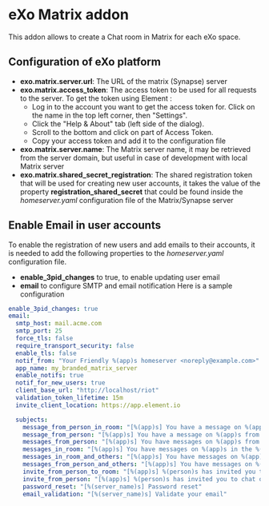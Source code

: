 # eXo Matrix addon
This addon allows to create a Chat room in Matrix for each eXo space.

## Configuration of eXo platform
 - **exo.matrix.server.url**: The URL of the matrix (Synapse) server
 - **exo.matrix.access_token**: The access token to be used for all requests to the server. To get the token using Element :
   - Log in to the account you want to get the access token for. Click on the name in the top left corner, then "Settings".
   - Click the "Help & About" tab (left side of the dialog).
   - Scroll to the bottom and click on <click to reveal> part of Access Token.
   - Copy your access token and add it to the configuration file
 - **exo.matrix.server.name**: The Matrix server name, it may be retrieved from the server domain, but useful in case of development with local Matrix server
 - **exo.matrix.shared_secret_registration**: The shared registration token that will be used for creating new user accounts, it takes the value of the property **registration_shared_secret** that could be found inside the _homeserver.yaml_ configuration file of the Matrix/Synapse server

## Enable Email in user accounts 
To enable the registration of new users and add emails to their accounts, it is needed to add the following properties to the _homeserver.yaml_ configuration file. 
 - **enable_3pid_changes** to true, to enable updating user email
 - **email** to configure SMTP and email notification
Here is a sample configuration 
```yaml
enable_3pid_changes: true
email:
  smtp_host: mail.acme.com
  smtp_port: 25
  force_tls: false
  require_transport_security: false
  enable_tls: false
  notif_from: "Your Friendly %(app)s homeserver <noreply@example.com>"
  app_name: my_branded_matrix_server
  enable_notifs: true
  notif_for_new_users: true
  client_base_url: "http://localhost/riot"
  validation_token_lifetime: 15m
  invite_client_location: https://app.element.io

  subjects:
    message_from_person_in_room: "[%(app)s] You have a message on %(app)s from %(person)s in the %(room)s room..."
    message_from_person: "[%(app)s] You have a message on %(app)s from %(person)s..."
    messages_from_person: "[%(app)s] You have messages on %(app)s from %(person)s..."
    messages_in_room: "[%(app)s] You have messages on %(app)s in the %(room)s room..."
    messages_in_room_and_others: "[%(app)s] You have messages on %(app)s in the %(room)s room and others..."
    messages_from_person_and_others: "[%(app)s] You have messages on %(app)s from %(person)s and others..."
    invite_from_person_to_room: "[%(app)s] %(person)s has invited you to join the %(room)s room on %(app)s..."
    invite_from_person: "[%(app)s] %(person)s has invited you to chat on %(app)s..."
    password_reset: "[%(server_name)s] Password reset"
    email_validation: "[%(server_name)s] Validate your email"

```
